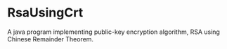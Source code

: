 # RsaUsingCrt
A java program implementing public-key encryption algorithm, RSA using Chinese Remainder Theorem.
